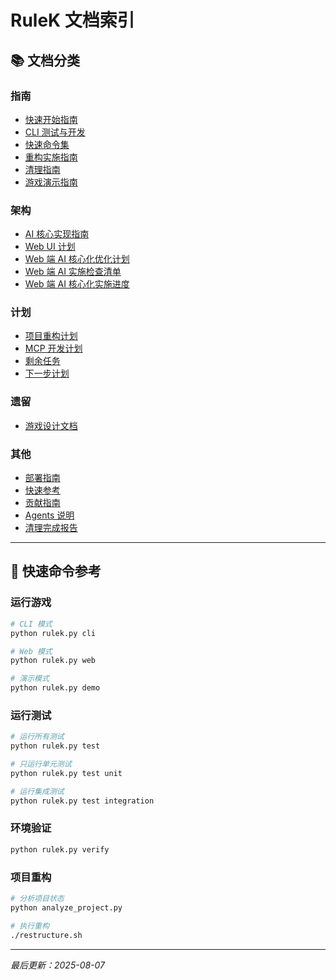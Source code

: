 # RuleK 文档索引

## 📚 文档分类

### 指南
- [快速开始指南](guides/Quick_Start_Guide.md)
- [CLI 测试与开发](guides/CLI_Testing_and_Development.md)
- [快速命令集](guides/quick_start.md)
- [重构实施指南](guides/RESTRUCTURE_GUIDE.md)
- [清理指南](guides/cleanup_guide.md)
- [游戏演示指南](guides/GAME_DEMO_GUIDE.md)

### 架构
- [AI 核心实现指南](architecture/AI_Core_Implementation_Guide.md)
- [Web UI 计划](architecture/Web_UI_Plan.md)
- [Web 端 AI 核心化优化计划](architecture/Web_AI_Core_Optimization_Plan.md)
- [Web 端 AI 实施检查清单](architecture/Web_AI_Core_Implementation_Checklist.md)
- [Web 端 AI 核心化实施进度](architecture/Web_AI_Core_Implementation_Progress.md)

### 计划
- [项目重构计划](plans/PROJECT_RESTRUCTURE_PLAN.md)
- [MCP 开发计划](plans/MCP_Development_Plan.md)
- [剩余任务](plans/REMAINING_TASKS.md)
- [下一步计划](plans/NEXT_STEPS.md)

### 遗留
- [游戏设计文档](legacy/game_design.md)

### 其他
- [部署指南](DEPLOYMENT.md)
- [快速参考](QUICK_REFERENCE.md)
- [贡献指南](contributing.md)
- [Agents 说明](agents.md)
- [清理完成报告](cleanup_complete.md)

---

## 🚀 快速命令参考

### 运行游戏
```bash
# CLI 模式
python rulek.py cli

# Web 模式
python rulek.py web

# 演示模式
python rulek.py demo
```

### 运行测试
```bash
# 运行所有测试
python rulek.py test

# 只运行单元测试
python rulek.py test unit

# 运行集成测试
python rulek.py test integration
```

### 环境验证
```bash
python rulek.py verify
```

### 项目重构
```bash
# 分析项目状态
python analyze_project.py

# 执行重构
./restructure.sh
```

---
*最后更新：2025-08-07*
